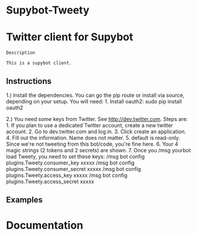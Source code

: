 Supybot-Tweety
======

# Twitter client for Supybot

    Description
    
    This is a supybot client.

Instructions
------------
1.) Install the dependencies. You can go the pip route or install via source, depending on your setup. You will need:
    1. Install oauth2: sudo pip install oauth2 
    
2.) You need some keys from Twitter. See http://dev.twitter.com. Steps are:
    1. If you plan to use a dedicated Twitter account, create a new twitter account.
    2. Go to dev.twitter.com and log in. 
    3. Click create an application.
    4. Fill out the information. Name does not matter. 
    5. default is read-only. Since we're not tweeting from this bot/code, you're fine here.
    6. Your 4 magic strings (2 tokens and 2 secrets) are shown.
    7. Once you /msg yourbot load Tweety, you need to set these keys:
      /msg bot config plugins.Tweety.consumer_key xxxxx
      /msg bot config plugins.Tweety.consumer_secret xxxxx
      /msg bot config plugins.Tweety.access_key xxxxx
      /msg bot config plugins.Tweety.access_secret xxxxx

Examples
--------

# Documentation

    
